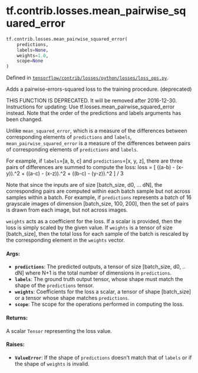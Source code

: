 <div itemscope itemtype="http://developers.google.com/ReferenceObject">
<meta itemprop="name" content="tf.contrib.losses.mean_pairwise_squared_error" />
<meta itemprop="path" content="Stable" />
</div>

# tf.contrib.losses.mean_pairwise_squared_error

``` python
tf.contrib.losses.mean_pairwise_squared_error(
    predictions,
    labels=None,
    weights=1.0,
    scope=None
)
```



Defined in [`tensorflow/contrib/losses/python/losses/loss_ops.py`](/code/stable/tensorflow/contrib/losses/python/losses/loss_ops.py).

Adds a pairwise-errors-squared loss to the training procedure. (deprecated)

THIS FUNCTION IS DEPRECATED. It will be removed after 2016-12-30.
Instructions for updating:
Use tf.losses.mean_pairwise_squared_error instead. Note that the order of the predictions and labels arguments has been changed.

Unlike `mean_squared_error`, which is a measure of the differences between
corresponding elements of `predictions` and `labels`,
`mean_pairwise_squared_error` is a measure of the differences between pairs of
corresponding elements of `predictions` and `labels`.

For example, if `labels`=[a, b, c] and `predictions`=[x, y, z], there are
three pairs of differences are summed to compute the loss:
  loss = [ ((a-b) - (x-y)).^2 + ((a-c) - (x-z)).^2 + ((b-c) - (y-z)).^2 ] / 3

Note that since the inputs are of size [batch_size, d0, ... dN], the
corresponding pairs are computed within each batch sample but not across
samples within a batch. For example, if `predictions` represents a batch of
16 grayscale images of dimension [batch_size, 100, 200], then the set of pairs
is drawn from each image, but not across images.

`weights` acts as a coefficient for the loss. If a scalar is provided, then
the loss is simply scaled by the given value. If `weights` is a tensor of size
[batch_size], then the total loss for each sample of the batch is rescaled
by the corresponding element in the `weights` vector.

#### Args:

* <b>`predictions`</b>: The predicted outputs, a tensor of size [batch_size, d0, .. dN]
    where N+1 is the total number of dimensions in `predictions`.
* <b>`labels`</b>: The ground truth output tensor, whose shape must match the shape of
    the `predictions` tensor.
* <b>`weights`</b>: Coefficients for the loss a scalar, a tensor of shape [batch_size]
    or a tensor whose shape matches `predictions`.
* <b>`scope`</b>: The scope for the operations performed in computing the loss.


#### Returns:

A scalar `Tensor` representing the loss value.


#### Raises:

* <b>`ValueError`</b>: If the shape of `predictions` doesn't match that of `labels` or
    if the shape of `weights` is invalid.